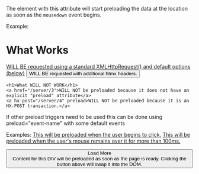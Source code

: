 The element with this attribute will start preloading the data at the location as soon as the `mousedown` event begins.

Example:

<body hx-ext="preload">
    <h1>What Works</h2>
    <a href="/server/1" preload>WILL BE requested using a standard XMLHttpRequest() and default options (below)</a>
    <button hx-get="/server/2" preload>WILL BE requested with additional htmx headers.</button>

    <h1>What WILL NOT WORK</h1>
    <a href="/server/3">WILL NOT be preloaded because it does not have an explicit "preload" attribute</a>
    <a hx-post="/server/4" preload>WILL NOT be preloaded because it is an HX-POST transaction.</a>
</body>

If other preload triggers need to be used this can be done using
preload="event-name" with some default events

Examples:
<a href="/server/1" preload="mousedown">This will be preloaded when the user begins to click.</a>
<a href="/server/1" preload="mouseover">This will be preloaded when the user's mouse remains over it for more than 100ms.</a>
<body hx-ext="preload">
    <button hx-get="/server" preload="preload:init" hx-target="idLoadMore">Load More</a>
    <div id="idLoadMore">
        Content for this DIV will be preloaded as soon as the page is ready.
        Clicking the button above will swap it into the DOM.
    </div>
</body>
